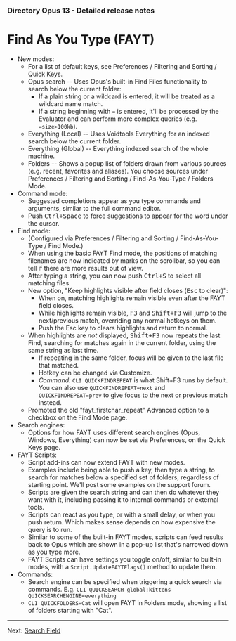 ### Directory Opus 13 - Detailed release notes

# Find As You Type (FAYT)

- New modes:
  - For a list of default keys, see Preferences / Filtering and Sorting / Quick Keys.
  - Opus search -- Uses Opus's built-in Find Files functionality to search below the current folder:
    - If a plain string or a wildcard is entered, it will be treated as a wildcard name match.
    - If a string beginning with `=` is entered, it'll be processed by the Evaluator and can perform more complex queries (e.g. `=size>100kb`).
  - Everything (Local) -- Uses Voidtools Everything for an indexed search below the current folder.
  - Everything (Global) -- Everything indexed search of the whole machine.
  - Folders -- Shows a popup list of folders drawn from various sources (e.g. recent, favorites and aliases). You choose sources under Preferences / Filtering and Sorting / Find-As-You-Type / Folders Mode.
- Command mode:
  - Suggested completions appear as you type commands and arguments, similar to the full command editor.
  - Push <kbd>Ctrl+Space</kbd> to force suggestions to appear for the word under the cursor.
- Find mode:
  - (Configured via Preferences / Filtering and Sorting / Find-As-You-Type / Find Mode.)
  - When using the basic FAYT Find mode, the positions of matching filenames are now indicated by marks on the scrollbar, so you can tell if there are more results out of view.
  - After typing a string, you can now push <kbd>Ctrl+S</kbd> to select all matching files.
  - New option, "Keep highlights visible after field closes (<kbd>Esc</kbd> to clear)":
    - When on, matching highlights remain visible even after the FAYT field closes.
    - While highlights remain visible, <kbd>F3</kbd> and <kbd>Shift+F3</kbd> will jump to the next/previous match, overriding any normal hotkeys on them.
    - Push the Esc key to clears highlights and return to normal.
  - When highlights are *not* displayed, <kbd>Shift+F3</kbd> now repeats the last Find, searching for matches again in the current folder, using the same string as last time.
    - If repeating in the same folder, focus will be given to the last file that matched.
    - Hotkey can be changed via Customize.
    - *Command:* `CLI QUICKFINDREPEAT` is what Shift+F3 runs by default. You can also use `QUICKFINDREPEAT=next` and `QUICKFINDREPEAT=prev` to give focus to the next or previous match instead.
  - Promoted the old "fayt_firstchar_repeat" Advanced option to a checkbox on the Find Mode page.
- Search engines:
  - Options for how FAYT uses different search engines (Opus, Windows, Everything) can now be set via Preferences, on the Quick Keys page.
- FAYT Scripts:
  - Script add-ins can now extend FAYT with new modes.
  - Examples include being able to push a key, then type a string, to search for matches below a specified set of folders, regardless of starting point. We'll post some examples on the support forum.
  - Scripts are given the search string and can then do whatever they want with it, including passing it to internal commands or external tools.
  - Scripts can react as you type, or with a small delay, or when you push return. Which makes sense depends on how expensive the query is to run.
  - Similar to some of the built-in FAYT modes, scripts can feed results back to Opus which are shown in a pop-up list that's narrowed down as you type more.
  - FAYT Scripts can have settings you toggle on/off, similar to built-in modes, with a `Script.UpdateFAYTFlags()` method to update them.
- Commands:
  - Search engine can be specified when triggering a quick search via commands. E.g. `CLI QUICKSEARCH global:kittens QUICKSEARCHENGINE=everything`
  - `CLI QUICKFOLDERS=Cat` will open FAYT in Folders mode, showing a list of folders starting with "Cat".

------------------------------------------------------------------------

Next: [Search Field](/Manual/release_history/opus13_detailed/search_field.md)
